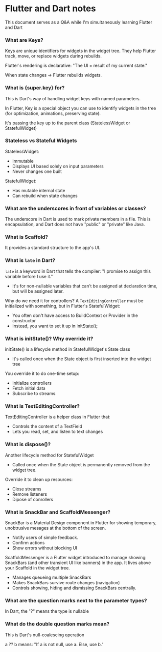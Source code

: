 # Flutter and Dart notes

This document serves as a Q&A while I'm simultaneously learning Flutter and Dart

### What are Keys?

Keys are unique identifiers for widgets in the widget tree. They help Flutter track, move, or replace widgets during rebuilds.

Flutter's rendering is declarative: "The UI = result of my current state."

When state changes -> Flutter rebuilds widgets.

### What is {super.key} for?

This is Dart's way of handling widget keys with named parameters.

In Flutter, Key is a special object you can use to identify widgets in the tree (for optimization, animations, preserving state).

It's passing the key up to the parent class (StatelessWidget or StatefulWidget)

### Stateless vs Stateful Widgets

StatelessWidget:

- Immutable
- Displays UI based solely on input parameters
- Never changes one built

StatefulWidget:

- Has mutable internal state
- Can rebuild when state changes

### What are the underscores in front of variables or classes?

The underscore in Dart is used to mark private members in a file. This is encapsulation, and Dart does not have "public" or "private" like Java.

### What is Scaffold?

It provides a standard structure to the app's UI.

### What is `late` in Dart?

`late` is a keyword in Dart that tells the compiler: "I promise to assign this variable before I use it."

- It's for non-nullable variables that can't be assigned at declaration time, but will be assigned later.

Why do we need it for controllers?
A `TextEditingController` must be initialized with something, but in Flutter's StatefulWidget:

- You often don't have access to BuildContext or Provider in the constructor
- Instead, you want to set it up in initState();

### What is initState()? Why override it?

initState() is a lifecycle method in StatefulWidget's State class

- It's called once when the State object is first inserted into the widget tree

You override it to do one-time setup:

- Initialize controllers
- Fetch initial data
- Subscribe to streams

### What is TextEditingController?

TextEditingController is a helper class in Flutter that:

- Controls the content of a TextField
- Lets you read, set, and listen to text changes

### What is dispose()?

Another lifecycle method for StatefulWidget

- Called once when the State object is permanently removed from the widget tree.

Override it to clean up resources:

- Close streams
- Remove listeners
- Dipose of conrollers

### What is SnackBar and ScaffoldMessenger?

SnackBar is a Material Design component in Flutter for showing temporary, unobtrusive mesages at the bottom of the screen.

- Notify users of simple feedback.
- Confirm actions
- Show errors without blocking UI

ScaffoldMessenger is a Flutter widget introduced to manage showing SnackBars (and other transient UI like banners) in the app.
It lives above your Scaffold in the widget tree.

- Manages queueing multiple SnackBars
- Makes SnackBars survive route changes (navigation)
- Controls showing, hiding and dismissing SnackBars centrally.

### What are the question marks next to the parameter types?

In Dart, the "?" means the type is nullable

### What do the double question marks mean?

This is Dart's null-coalescing operation

a ?? b means: "If a is not null, use a. Else, use b."
